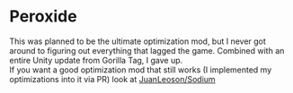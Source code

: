# Peroxide
This was planned to be the ultimate optimization mod, but I never got around to figuring out everything that lagged the game. Combined with an entire Unity update from Gorilla Tag, I gave up.
<br>If you want a good optimization mod that still works (I implemented my optimizations into it via PR) look at [JuanLeoson/Sodium](https://github.com/JuanLeoson/Sodium)
